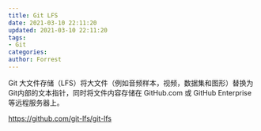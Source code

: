 ```yaml
---
title: Git LFS
date: 2021-03-10 22:11:20
updated: 2021-03-10 22:11:20
tags:
- Git
categories:
author: Forrest
---
```


Git 大文件存储（LFS）将大文件（例如音频样本，视频，数据集和图形）替换为Git内部的文本指针，同时将文件内容存储在 GitHub.com 或 GitHub Enterprise 等远程服务器上。

<!-- more -->

https://github.com/git-lfs/git-lfs
